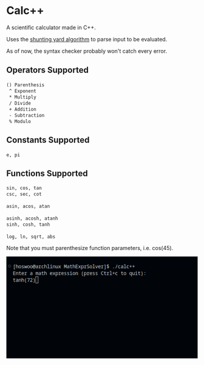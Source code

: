 # Calc++
A scientific calculator made in C++.

Uses the [shunting yard algorithm](https://en.wikipedia.org/wiki/Shunting_yard_algorithm) to parse input to be evaluated.

As of now, the syntax checker probably won't catch every error.

## Operators Supported
```
() Parenthesis
 ^ Exponent
 * Multiply
 / Divide
 + Addition
 - Subtraction
 % Modulo
```

## Constants Supported
```
e, pi
```

## Functions Supported
```
sin, cos, tan
csc, sec, cot

asin, acos, atan

asinh, acosh, atanh
sinh, cosh, tanh

log, ln, sqrt, abs

```

Note that you must parenthesize function parameters, i.e. cos(45).

![Example](images/calc++.gif)
